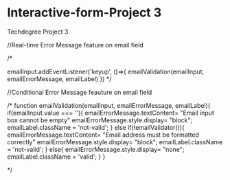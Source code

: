 # Interactive-form-Project 3
Techdegree Project 3

//Real-time Error Message feature on email field

/*

emailInput.addEventListener('keyup', ()=>{
    emailValidation(emailInput, emailErrorMessage, emailLabel)
})
*/

//Conditional Error Message feauture on email field 

/*
function emailValidation(emailInput, emailErrorMessage, emailLabel){
    if(emailInput.value === ''){
        emailErrorMessage.textContent= "Email input box cannot be empty"
        emailErrorMessage.style.display= "block";
        emailLabel.className = 'not-valid';
    } else if(!emailValidator()){
        emailErrorMessage.textContent= "Email address must be formatted correctly"
        emailErrorMessage.style.display= "block";
        emailLabel.className = 'not-valid';
    } else{
        emailErrorMessage.style.display= "none";
        emailLabel.className = 'valid';
    }
}

*/
